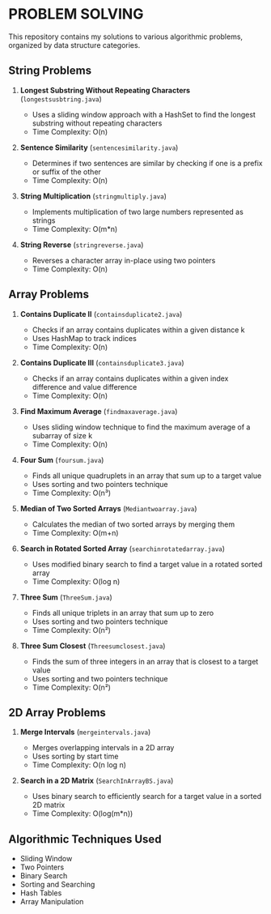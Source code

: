 # PROBLEM SOLVING

This repository contains my solutions to various algorithmic problems, organized by data structure categories.

## String Problems
1. **Longest Substring Without Repeating Characters** (`longestsusbtring.java`)
   - Uses a sliding window approach with a HashSet to find the longest substring without repeating characters
   - Time Complexity: O(n)

2. **Sentence Similarity** (`sentencesimilarity.java`)
   - Determines if two sentences are similar by checking if one is a prefix or suffix of the other
   - Time Complexity: O(n)

3. **String Multiplication** (`stringmultiply.java`)
   - Implements multiplication of two large numbers represented as strings
   - Time Complexity: O(m*n)

4. **String Reverse** (`stringreverse.java`)
   - Reverses a character array in-place using two pointers
   - Time Complexity: O(n)

## Array Problems
1. **Contains Duplicate II** (`containsduplicate2.java`)
   - Checks if an array contains duplicates within a given distance k
   - Uses HashMap to track indices
   - Time Complexity: O(n)

2. **Contains Duplicate III** (`containsduplicate3.java`)
   - Checks if an array contains duplicates within a given index difference and value difference
   - Time Complexity: O(n)

3. **Find Maximum Average** (`findmaxaverage.java`)
   - Uses sliding window technique to find the maximum average of a subarray of size k
   - Time Complexity: O(n)

4. **Four Sum** (`foursum.java`)
   - Finds all unique quadruplets in an array that sum up to a target value
   - Uses sorting and two pointers technique
   - Time Complexity: O(n³)

5. **Median of Two Sorted Arrays** (`Mediantwoarray.java`)
   - Calculates the median of two sorted arrays by merging them
   - Time Complexity: O(m+n)

6. **Search in Rotated Sorted Array** (`searchinrotatedarray.java`)
   - Uses modified binary search to find a target value in a rotated sorted array
   - Time Complexity: O(log n)

7. **Three Sum** (`ThreeSum.java`)
   - Finds all unique triplets in an array that sum up to zero
   - Uses sorting and two pointers technique
   - Time Complexity: O(n²)

8. **Three Sum Closest** (`Threesumclosest.java`)
   - Finds the sum of three integers in an array that is closest to a target value
   - Uses sorting and two pointers technique
   - Time Complexity: O(n²)

## 2D Array Problems
1. **Merge Intervals** (`mergeintervals.java`)
   - Merges overlapping intervals in a 2D array
   - Uses sorting by start time
   - Time Complexity: O(n log n)

2. **Search in a 2D Matrix** (`SearchInArrayBS.java`)
   - Uses binary search to efficiently search for a target value in a sorted 2D matrix
   - Time Complexity: O(log(m*n))

## Algorithmic Techniques Used
- Sliding Window
- Two Pointers
- Binary Search
- Sorting and Searching
- Hash Tables
- Array Manipulation